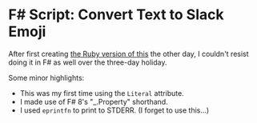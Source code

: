 # F# Script: Convert Text to Slack Emoji

After first creating [the Ruby version of this](https://codeconscious.github.io/2024/06/25/ruby-text-to-slack-emoji.html) the other day, I couldn't resist doing it in F# as well over the three-day holiday.

Some minor highlights:
- This was my first time using the `Literal` attribute.
- I made use of F# 8's "_.Property" shorthand.
- I used `eprintfn` to print to STDERR. (I forget to use this...)

<script src="https://gist.github.com/codeconscious/56cef39c6e9869ab02080c12dc2114c6.js"></script>

